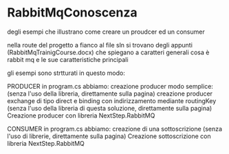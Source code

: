 # RabbitMqConoscenza
degli esempi che illustrano come creare un proudcer ed un consumer

nella route del progetto a fianco al file sln si trovano degli appunti (RabbitMqTrainigCourse.docx) che spiegano a caratteri generali cosa è rabbit mq e le sue caratteristiche principali

gli esempi sono strtturati in questo modo:

PRODUCER
in program.cs abbiamo:
creazione producer modo semplice: (senza l'uso della libreria, direttamente sulla pagina)
creazione producer exchange di tipo direct e binding  con indirizzamento mediante routingKey (senza l'uso della libreria di questa soluzione, direttamente sulla pagina)
Creazione producer con libreria NextStep.RabbitMQ

CONSUMER
in program.cs abbiamo:
creazione di una sottoscrizione (senza l'uso di librerie, direttamente sulla pagina) 
Creazione sottoscrizione con libreria NextStep.RabbitMQ